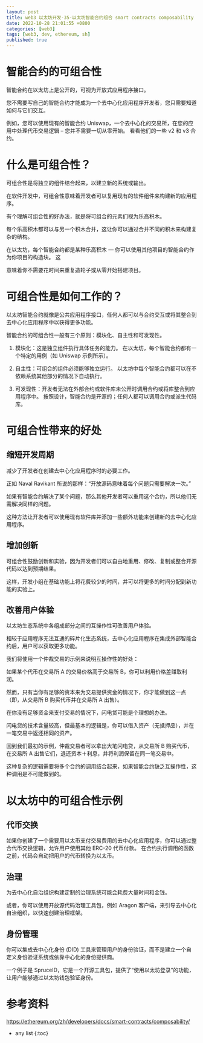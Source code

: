 ```yaml
---
layout: post 
title: web3 以太坊开发-35-以太坊智能合约组合 smart contracts composability
date: 2022-10-28 21:01:55 +0800
categories: [web3]
tags: [web3, dev, ethereum, sh]
published: true
---
```


# 智能合约的可组合性

智能合约在以太坊上是公开的，可视为开放式应用程序接口。 

您不需要写自己的智能合约才能成为一个去中心化应用程序开发者，您只需要知道如何与它们交互。 

例如，您可以使用现有的智能合约 Uniswap，一个去中心化的交易所，在您的应用中处理代币交易逻辑 – 您并不需要一切从零开始。 看看他们的一些 v2 和 v3 合约。

# 什么是可组合性？

可组合性是将独立的组件结合起来，以建立新的系统或输出。 

在软件开发中，可组合性意味着开发者可以复用现有的软件组件来构建新的应用程序。 

有个理解可组合性的好办法，就是将可组合的元素们视为乐高积木。 

每个乐高积木都可以与另一个积木合并，这让你可以通过合并不同的积木来构建复杂的结构。

在以太坊，每个智能合约都是某种乐高积木 — 你可以使用其他项目的智能合约作为你项目的构造块。 这

意味着你不需要花时间来重复造轮子或从零开始搭建项目。


# 可组合性是如何工作的？

以太坊智能合约就像是公共应用程序接口，任何人都可以与合约交互或将其整合到去中心化应用程序中以获得更多功能。 

智能合约的可组合性一般有三个原则：模块化、自主性和可发现性。

1. 模块化：这是独立组件执行具体任务的能力。 在以太坊，每个智能合约都有一个特定的用例（如 Uniswap 示例所示）。

2. 自主性：可组合的组件必须能够独立运行。 以太坊中每个智能合约都可以在不依赖系统其他部分的情况下自动执行。

3. 可发现性：开发者无法在外部合约或软件库未公开时调用合约或将库整合到应用程序中。 按照设计，智能合约是开源的；任何人都可以调用合约或派生代码库。

# 可组合性带来的好处

## 缩短开发周期

减少了开发者在创建去中心化应用程序时的必要工作。 

正如 Naval Ravikant 所说的那样：“开放源码意味着每个问题只需要解决一次。”

如果有智能合约解决了某个问题，那么其他开发者可以重用这个合约，所以他们无需解决同样的问题。 

这种方法让开发者可以使用现有软件库并添加一些额外功能来创建新的去中心化应用程序。

## 增加创新

可组合性鼓励创新和实验，因为开发者们可以自由地重用、修改、复制或整合开源代码以达到预期结果。 

这样，开发小组在基础功能上将花费较少的时间，并可以将更多的时间分配到新功能的实验上。

## 改善用户体验

以太坊生态系统中各组成部分之间的互操作性可改善用户体验。 

相较于应用程序无法互通的碎片化生态系统，去中心化应用程序在集成外部智能合约后，用户可以获取更多功能。

我们将使用一个仲裁交易的示例来说明互操作性的好处：

如果某个代币在交易所 A 的交易价格高于交易所 B，你可以利用价格差赚取利润。 

然而，只有当你有足够的资本来为交易提供资金的情况下，你才能做到这一点（即，从交易所 B 购买代币并在交易所 A 出售）。

在你没有足够资金来支付交易的情况下，闪电贷可能是个理想的办法。 

闪电贷的技术含量较高，但最基本的逻辑是，你可以借入资产（无抵押品），并在一笔交易中返还相同的资产。

回到我们最初的示例，仲裁交易者可以拿出大笔闪电贷，从交易所 B 购买代币，在交易所 A 出售它们，退还资本＋利息，并将利润保留在同一笔交易中。 

这种复杂的逻辑需要将多个合约的调用结合起来，如果智能合约缺乏互操作性，这种调用是不可能做到的。

# 以太坊中的可组合性示例

## 代币交换

如果你创建了一个需要用以太币支付交易费用的去中心化应用程序，你可以通过整合代币交换逻辑，允许用户使用其他 ERC-20 代币付款。 在合约执行调用的函数之前，代码会自动把用户的代币转换为以太币。

## 治理

为去中心化自治组织构建定制的治理系统可能会耗费大量时间和金钱。 

或者，你可以使用开放源代码治理工具包，例如 Aragon 客户端，来引导去中心化自治组织，以快速创建治理框架。

## 身份管理

你可以集成去中心化身份 (DID) 工具来管理用户的身份验证，而不是建立一个自定义身份验证系统或依靠中心化的身份提供商。 

一个例子是 SpruceID，它是一个开源工具包，提供了“使用以太坊登录”的功能，让用户能够通过以太坊钱包验证身份。

# 参考资料

https://ethereum.org/zh/developers/docs/smart-contracts/composability/

* any list
{:toc}